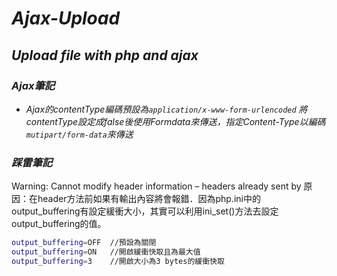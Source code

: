 # _Ajax-Upload_
##  _Upload file with php and ajax_ 
### _Ajax筆記_

- _Ajax的contentType編碼預設為`application/x-www-form-urlencoded` 
將contentType設定成false後使用Formdata來傳送，指定Content-Type以編碼`mutipart/form-data`來傳送_


### _踩雷筆記_
Warning: Cannot modify header information – headers already sent by 
原因：在header方法前如果有輸出內容將會報錯．因為php.ini中的output_buffering有設定緩衝大小，其實可以利用ini_set()方法去設定output_buffering的值。
```sh
output_buffering=OFF  //預設為關閉
output_buffering=ON   //開啟緩衝快取且為最大值
output_buffering=3    //開啟大小為3 bytes的緩衝快取
``` 

